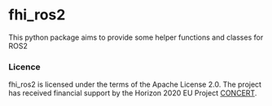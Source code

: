 # fhi_ros2

This python package aims to provide some helper functions and classes for ROS2

### Licence
fhi_ros2 is licensed under the terms of the Apache License 2.0. The project has received financial support by the Horizon 2020 EU Project [CONCERT](https://concertproject.eu/).